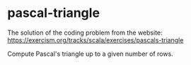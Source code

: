 # pascal-triangle

The solution of the coding problem from the website: <https://exercism.org/tracks/scala/exercises/pascals-triangle>

Compute Pascal's triangle up to a given number of rows.